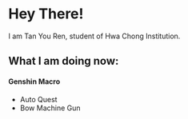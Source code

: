 # Hey There! 
I am Tan You Ren, student of Hwa Chong Institution.

## What I am doing now:
#### Genshin Macro
<ul>
  <li>
    Auto Quest
  </li>
  <li>
    Bow Machine Gun
  </li>
</ul>
